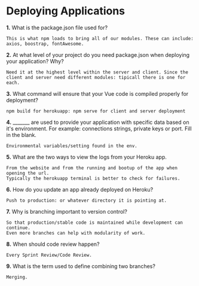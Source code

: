 # Deploying Applications

**1.** What is the package.json file used for?
<!-- enter you answer in the space below -->
```
This is what npm loads to bring all of our modules. These can include: axios, boostrap, fontAwesome.
```
**2.** At what level of your project do you need package.json when deploying your application? Why?
<!-- enter you answer in the space below -->
```
Need it at the highest level within the server and client. Since the client and server need different modules: tipicall there is one for each.
```
**3.** What command will ensure that your Vue code is compiled properly for deployment?
<!-- enter you answer in the space below -->
```
npm build for herokuapp: npm serve for client and server deployment
```
**4.** _______ are used to provide your application with specific data based on it's environment. For example: connections strings, private keys or port. Fill in the blank.
<!-- enter you answer in the space below -->
```
Environmental variables/setting found in the env.
```
**5.** What are the two ways to view the logs from your Heroku app.
<!-- enter you answer in the space below -->
```
From the website and from the running and bootup of the app when opening the url.
Typically the herokuapp terminal is better to check for failures.
```
**6.** How do you update an app already deployed on Heroku?
<!-- enter you answer in the space below -->
```
Push to production: or whatever directory it is pointing at.
```
**7.** Why is branching important to version control?
<!-- enter you answer in the space below -->
```
So that production/stable code is maintained while development can continue.
Even more branches can help with modularity of work.
```
**8.** When should code review happen?
<!-- enter you answer in the space below -->
```
Every Sprint Review/Code Review.
```
**9.** What is the term used to define combining two branches?
<!-- enter you answer in the space below -->
```
Merging.
```
